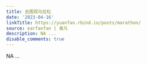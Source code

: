 ```yaml
---
title: 去围观马拉松
date: '2023-04-16'
linkTitle: https://yuanfan.rbind.io/posts/marathon/
source: earfanfan | 袁凡
description: NA ...
disable_comments: true
---
```

NA ...
